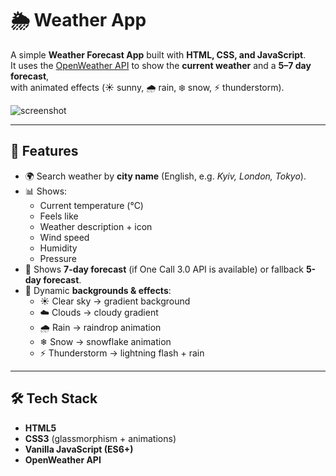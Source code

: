 # 🌦 Weather App

A simple **Weather Forecast App** built with **HTML, CSS, and JavaScript**.  
It uses the [OpenWeather API](https://openweathermap.org/) to show the **current weather** and a **5–7 day forecast**,  
with animated effects (☀️ sunny, 🌧 rain, ❄ snow, ⚡ thunderstorm).

![screenshot](https://openweathermap.org/themes/openweathermap/assets/img/logo_white_cropped.png)

---

## 🚀 Features
- 🌍 Search weather by **city name** (English, e.g. *Kyiv, London, Tokyo*).
- 📊 Shows:
  - Current temperature (°C)
  - Feels like
  - Weather description + icon
  - Wind speed
  - Humidity
  - Pressure
- 📅 Shows **7-day forecast** (if One Call 3.0 API is available) or fallback **5-day forecast**.
- 🎨 Dynamic **backgrounds & effects**:
  - ☀️ Clear sky → gradient background  
  - ☁️ Clouds → cloudy gradient  
  - 🌧 Rain → raindrop animation  
  - ❄ Snow → snowflake animation  
  - ⚡ Thunderstorm → lightning flash + rain  

---

## 🛠 Tech Stack
- **HTML5**
- **CSS3** (glassmorphism + animations)
- **Vanilla JavaScript (ES6+)**
- **OpenWeather API**



